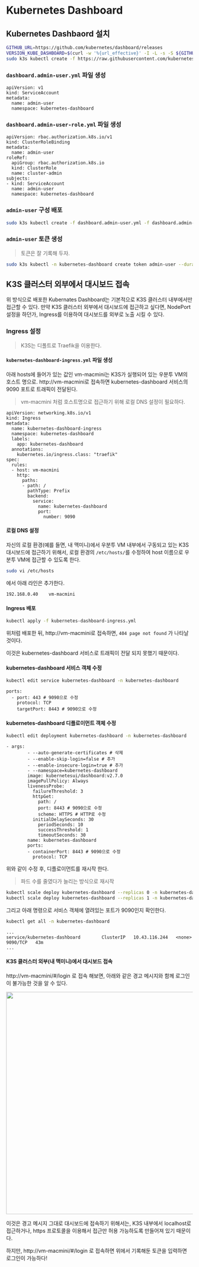 # Kubernetes Dashboard

## Kubernetes Dashbaord 설치

```sh
GITHUB_URL=https://github.com/kubernetes/dashboard/releases
VERSION_KUBE_DASHBOARD=$(curl -w '%{url_effective}' -I -L -s -S ${GITHUB_URL}/latest -o /dev/null | sed -e 's|.*/||')
sudo k3s kubectl create -f https://raw.githubusercontent.com/kubernetes/dashboard/${VERSION_KUBE_DASHBOARD}/aio/deploy/recommended.yaml
```

### `dashboard.admin-user.yml` 파일 생성
```
apiVersion: v1
kind: ServiceAccount
metadata:
  name: admin-user
  namespace: kubernetes-dashboard
```

### `dashboard.admin-user-role.yml` 파일 생성
```
apiVersion: rbac.authorization.k8s.io/v1
kind: ClusterRoleBinding
metadata:
  name: admin-user
roleRef:
  apiGroup: rbac.authorization.k8s.io
  kind: ClusterRole
  name: cluster-admin
subjects:
- kind: ServiceAccount
  name: admin-user
  namespace: kubernetes-dashboard
```

### `admin-user` 구성 배포
```sh
sudo k3s kubectl create -f dashboard.admin-user.yml -f dashboard.admin-user-role.yml
```

### `admin-user` 토큰 생성
> 토큰은 잘 기록해 두자.
```sh
sudo k3s kubectl -n kubernetes-dashboard create token admin-user --duration=720h
```

## K3S 클러스터 외부에서 대시보드 접속

위 방식으로 배포한 Kubernates Dashboard는 기본적으로 K3S 클러스터 내부에서만 접근할 수 있다. 만약 K3S 클러스터 외부에서 대시보드에 접근하고 싶다면, NodePort 설정을 하던가, Ingress를 이용하여 대시보드를 외부로 노출 시킬 수 있다.

### Ingress 설정

> K3S는 디폴트로 Traefik을 이용한다.

#### `kubernetes-dashboard-ingress.yml` 파일 생성

아래 hosts에 들어가 있는 값인 vm-macmini는 K3S가 실행되어 있는 우분투 VM의 호스트 명으로. http://vm-macmini로 접속하면 kubernetes-dashboard 서비스의 9090 포트로 트래픽이 전달된다.

> vm-macmini 처럼 호스트명으로 접근하기 위해 로컬 DNS 설정이 필요하다. 

```
apiVersion: networking.k8s.io/v1
kind: Ingress
metadata:
  name: kubernetes-dashboard-ingress
  namespace: kubernetes-dashboard
  labels:
    app: kubernetes-dashboard
  annotations:
    kubernetes.io/ingress.class: "traefik"
spec:
  rules:
  - host: vm-macmini
    http:
      paths:
      - path: /
        pathType: Prefix
        backend:
          service:
            name: kubernetes-dashboard
            port:
              number: 9090
```

#### 로컬 DNS 설정


자신의 로컬 환경(예를 들면, 내 맥미니)에서 우분투 VM 내부에서 구동되고 있는 K3S 대시보드에 접근하기 위해서, 로컬 환경의 `/etc/hosts/`를 수정하여 host 이름으로 우분투 VM에 접근할 수 있도록 한다.

```sh
sudo vi /etc/hosts
```

에서 아래 라인은 추가한다.

```
192.168.0.40    vm-macmini
```

#### Ingress 배포

```sh
kubectl apply -f kubernetes-dashboard-ingress.yml
```

위처럼 배포한 뒤, http://vm-macmini로 접속하면, `404 page not found` 가 나타날 것이다.

이것은 kubernetes-dashboard 서비스로 트래픽이 전달 되지 못했기 때문이다.

#### kubernetes-dashboard 서비스 객체 수정

```sh
kubectl edit service kubernetes-dashboard -n kubernetes-dashboard
```
```
ports:
  - port: 443 # 9090으로 수정
    protocol: TCP
    targetPort: 8443 # 9090으로 수정
```

#### kubernetes-dashboard 디플로이먼트 객체 수정

```sh
kubectl edit deployment kubernetes-dashboard -n kubernetes-dashboard
```

```
- args:
        - --auto-generate-certificates # 삭제
        - --enable-skip-login=false # 추가
        - --enable-insecure-login=true # 추가
        - --namespace=kubernetes-dashboard
        image: kubernetesui/dashboard:v2.7.0
        imagePullPolicy: Always
        livenessProbe:
          failureThreshold: 3
          httpGet:
            path: /
            port: 8443 # 9090으로 수정
            scheme: HTTPS # HTTP로 수정
          initialDelaySeconds: 30
            periodSeconds: 10  
            successThreshold: 1     
            timeoutSeconds: 30
        name: kubernetes-dashboard
        ports:               
        - containerPort: 8443 # 9090으로 수정
          protocol: TCP 
```

위와 같이 수정 후, 디플로이먼트를 재시작 한다.

> 파드 수를 줄였다가 늘리는 방식으로 재시작

```sh
kubectl scale deploy kubernetes-dashboard --replicas 0 -n kubernetes-dashboard
kubectl scale deploy kubernetes-dashboard --replicas 1 -n kubernetes-dashboard
```

그리고 아래 명령으로 서비스 객체에 열려있는 포트가 9090인지 확인한다.

```sh
kubectl get all -n kubernetes-dashboard
```

```
...
service/kubernetes-dashboard        ClusterIP   10.43.116.244   <none>        9090/TCP   43m
...
```

#### K3S 클러스터 외부(내 맥미니)에서 대시보드 접속

http://vm-macmini/#/login 로 접속 해보면, 아래와 같은 경고 메시지와 함께 로그인이 불가능한 것을 알 수 있다.

<img width="600" src="/assets/development/k3s/dashboard/insecure.png" />

이것은 경고 메시지 그대로 대시보드에 접속하기 위해서는, K3S 내부에서 localhost로 접근하거나, https 프로토콜을 이용해서 접근만 허용 가능하도록 만들어져 있기 때문이다.

하지만, http://vm-macmini/#/login 로 접속하면 위에서 기록해둔 토큰을 입력하면 로그인이 가능하다!